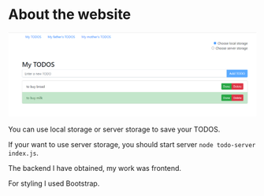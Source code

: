 # About the website
![](https://github.com/anoetzel/todo/raw/main/example.bmp)

You can use local storage or server storage to save your TODOS.

If your want to use server storage, you should start server `node todo-server index.js`.

The backend I have obtained, my work was frontend.

For styling I used Bootstrap.

